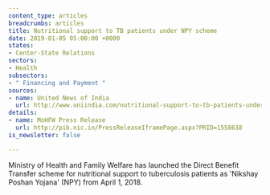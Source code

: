 ```yaml
---
content_type: articles
breadcrumbs: articles
title: Nutritional support to TB patients under NPY scheme
date: 2019-01-05 05:00:00 +0000
states:
- Center-State Relations
sectors:
- Health
subsectors:
- " Financing and Payment "
sources:
- name: United News of India
  url: http://www.uniindia.com/nutritional-support-to-tb-patients-under-npy-scheme/india/news/1458839.html
details:
- name: MoHFW Press Release
  url: http://pib.nic.in/PressReleaseIframePage.aspx?PRID=1558638
is_newsletter: false

---
```

Ministry of Health and Family Welfare has launched the Direct Benefit Transfer scheme for nutritional support to tuberculosis patients as 'Nikshay Poshan Yojana' (NPY) from April 1, 2018.
